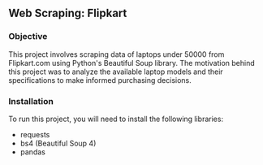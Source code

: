 ## Web Scraping: Flipkart
### Objective
This project involves scraping data of laptops under 50000 from Flipkart.com using Python's Beautiful Soup library. The motivation behind this project was to analyze the available laptop models and their specifications to make informed purchasing decisions.

### Installation
To run this project, you will need to install the following libraries:

* requests
* bs4 (Beautiful Soup 4)
* pandas



